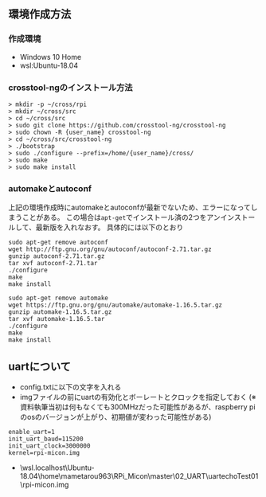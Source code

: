 ## 環境作成方法

### 作成環境

* Windows 10 Home
* wsl:Ubuntu-18.04

### crosstool-ngのインストール方法

```
> mkdir -p ~/cross/rpi
> mkdir ~/cross/src
> cd ~/cross/src
> sudo git clone https://github.com/crosstool-ng/crosstool-ng
> sudo chown -R {user_name} crosstool-ng
> cd ~/cross/src/crosstool-ng
> ./bootstrap
> sudo ./configure --prefix=/home/{user_name}/cross/
> sudo make
> sudo make install
```

### automakeとautoconf

上記の環境作成時にautomakeとautoconfが最新でないため、エラーになってしまうことがある。
この場合は`apt-get`でインストール済の2つをアンインストールして、最新版を入れなおす。
具体的には以下のとおり
```
sudo apt-get remove autoconf
wget http://ftp.gnu.org/gnu/autoconf/autoconf-2.71.tar.gz
gunzip autoconf-2.71.tar.gz
tar xvf autoconf-2.71.tar
./configure
make
make install
```
```
sudo apt-get remove automake
wget https://ftp.gnu.org/gnu/automake/automake-1.16.5.tar.gz
gunzip automake-1.16.5.tar.gz
tar xvf automake-1.16.5.tar
./configure
make
make install
```

## uartについて

* config.txtに以下の文字を入れる
* imgファイルの前にuartの有効化とボーレートとクロックを指定しておく
(※資料執筆当初は何もなくても300MHzだった可能性があるが、raspberry piのosのバージョンが上がり、初期値が変わった可能性がある)

```
enable_uart=1
init_uart_baud=115200
init_uart_clock=3000000
kernel=rpi-micon.img
```

* \\wsl.localhost\Ubuntu-18.04\home\mametarou963\RPi_Micon\master\02_UART\uartechoTest01\rpi-micon.img